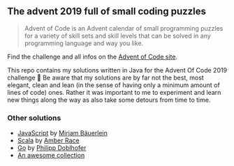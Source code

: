 ## The advent 2019 full of small coding puzzles
> Advent of Code is an Advent calendar of small programming puzzles for a variety of skill sets and skill levels that can be solved in any programming language and way you like.

Find the challenge and all infos on the [Advent of Code site](https://adventofcode.com/2019/about).

This repo contains my solutions written in Java for the Advent Of Code 2019 challenge :christmas_tree:
Be aware that my solutions are by far not the best, most elegant, clean and lean (in the sense of having only a minimum amount of lines of code) ones.
Rather it was important to me to experiment and learn new things along the way as also take some detours from time to time.

### Other solutions
- [JavaScript](https://github.com/programmiri/advent-of-code-2019) by [Mirjam Bäuerlein](https://twitter.com/mirjam_diala)
- [Scala](https://github.com/ambertests/adventofcode2019) by [Amber Race](https://twitter.com/ambertests)
- [Go](https://github.com/philipp-doblhofer/aoc2019) by [Philipp Doblhofer](https://www.philipp-doblhofer.at/)
- [An awesome collection](https://github.com/Bogdanp/awesome-advent-of-code)